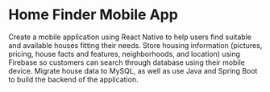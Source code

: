 # Home Finder Mobile App
 
Create a mobile application using React Native to help users find suitable and available houses fitting their needs. Store housing information (pictures, pricing, house facts and features, neighborhoods, and location) using Firebase so customers can search through database using their mobile device. Migrate house data to MySQL, as well as use Java and Spring Boot to build the backend of the application.